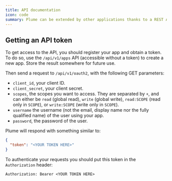 ```yaml
---
title: API documentation
icon: code
summary: Plume can be extended by other applications thanks to a REST API.
---
```


## Getting an API token

To get access to the API, you should register your app and obtain a
token. To do so, use the `/api/v1/apps` API (accessible without a token) to create
a new app. Store the result somewhere for future use.

Then send a request to `/api/v1/oauth2`, with the following GET parameters:

- `client_id`, your client ID.
- `client_secret`, your client secret.
- `scopes`, the scopes you want to access. They are separated by `+`, and can either
be `read` (global read), `write` (global write), `read:SCOPE` (read only in `SCOPE`),
or `write:SCOPE` (write only in `SCOPE`).
- `username` the username (not the email, display name nor the fully qualified name) of the
user using your app.
- `password`, the password of the user.

Plume will respond with something similar to:

```json
{
  "token": "<YOUR TOKEN HERE>"
}
```

To authenticate your requests you should put this token in the `Authorization` header:

```
Authorization: Bearer <YOUR TOKEN HERE>
```

<script src="//unpkg.com/swagger-ui-dist@3/swagger-ui-standalone-preset.js"></script>
<script src="//unpkg.com/swagger-ui-dist@3/swagger-ui-bundle.js"></script>

<div id="api"></div>

<script>
const ui = SwaggerUIBundle({
    url: "/api.yaml",
    dom_id: '#api',
    presets: [
        SwaggerUIBundle.presets.apis,
        SwaggerUIStandalonePreset
    ],
    layout: "StandaloneLayout"
})
</script>
